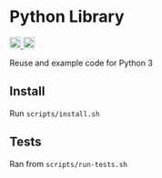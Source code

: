 # Python Library

<a href="https://github.com/JohnnyGOX17/python-lib/actions">
  <img src="https://img.shields.io/github/actions/workflow/status/JohnnyGOX17/python-lib/run_tests.yml?branch=master&label=CI%20Tests&logo=github&style=flat-square" height="20" alt="GitHub Workflow Status">
</a>
<a href="https://github.com/psf/black">
  <img src="https://img.shields.io/static/v1?label=code%20style&message=black&color=black&style=flat-square" height="20" alt="code style: black">
</a>

Reuse and example code for Python 3

## Install 

Run `scripts/install.sh`

## Tests

Ran from `scripts/run-tests.sh`
